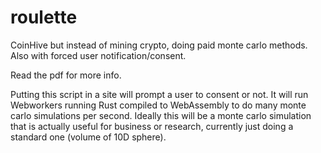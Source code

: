 # roulette
CoinHive but instead of mining crypto, doing paid monte carlo methods. Also with forced user notification/consent.

Read the pdf for more info. 

Putting this script in a site will prompt a user to consent or not. It will run Webworkers running Rust compiled to WebAssembly to do many monte carlo simulations per second. Ideally this will be a monte carlo simulation that is actually useful for business or research, currently just doing a standard one (volume of 10D sphere). 
